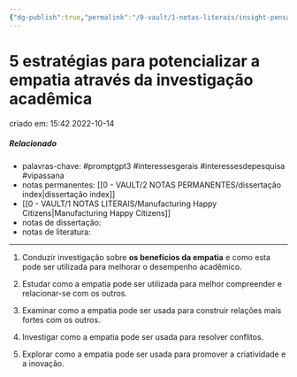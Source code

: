 ```yaml
---
{"dg-publish":true,"permalink":"/0-vault/1-notas-literais/insight-pensamento-e-meditacao/5-estrategias-para-potencializar-a-empatia-atraves-da-investigacao-academica/","tags":["promptgpt3","interessesgerais","interessesdepesquisa","vipassana"],"dgHomeLink":true,"dgShowLocalGraph":true,"dgShowFileTree":true,"dgEnableSearch":true}
---
```


# 5 estratégias para potencializar a empatia através da investigação acadêmica
criado em: 15:42 2022-10-14

##### Relacionado
- palavras-chave: #promptgpt3 #interessesgerais #interessesdepesquisa #vipassana 
- notas permanentes: [[0 - VAULT/2 NOTAS PERMANENTES/dissertação index\|dissertação index]]
- [[0 - VAULT/1 NOTAS LITERAIS/Manufacturing Happy Citizens\|Manufacturing Happy Citizens]]
- notas de dissertação:
- notas de literatura: 

---

1. Conduzir investigação sobre **os benefícios da empatia** e como esta pode ser utilizada para melhorar o desempenho acadêmico.

2. Estudar como a empatia pode ser utilizada para melhor compreender e relacionar-se com os outros.

3. Examinar como a empatia pode ser usada para construir relações mais fortes com os outros.

4. Investigar como a empatia pode ser usada para resolver conflitos.

5. Explorar como a empatia pode ser usada para promover a criatividade e a inovação.